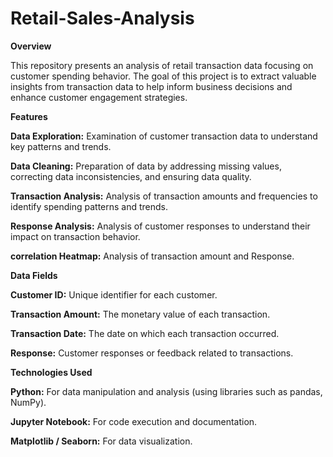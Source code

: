 # Retail-Sales-Analysis
**Overview**

This repository presents an analysis of retail transaction data focusing on customer spending behavior. The goal of this project is to extract valuable insights from transaction data to help inform business decisions and enhance customer engagement strategies.

**Features**

**Data Exploration:** Examination of customer transaction data to understand key patterns and trends.

**Data Cleaning:** Preparation of data by addressing missing values, correcting data inconsistencies, and ensuring data quality.

**Transaction Analysis:** Analysis of transaction amounts and frequencies to identify spending patterns and trends.

**Response Analysis:** Analysis of customer responses to understand their impact on transaction behavior.

**correlation Heatmap:** Analysis of transaction amount and Response.

**Data Fields**

**Customer ID:** Unique identifier for each customer.

**Transaction Amount:** The monetary value of each transaction.

**Transaction Date:** The date on which each transaction occurred.

**Response:** Customer responses or feedback related to transactions.

**Technologies Used**

**Python:** For data manipulation and analysis (using libraries such as pandas, NumPy).

**Jupyter Notebook:** For code execution and documentation.

**Matplotlib / Seaborn:** For data visualization.
